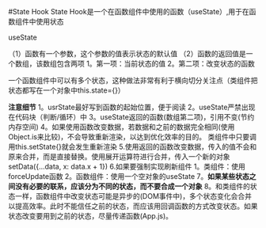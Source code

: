 #State Hook
State Hook是一个在函数组件中使用的函数（useState）,用于在函数组件中使用状态

useState

（1）函数有一个参数，这个参数的值表示状态的默认值
（2）函数的返回值是一个数组，该数组包含两项
    1。第一项：当前状态的值
    2。第二项：改变状态的函数
    
一个函数组件中可以有多个状态，这种做法非常有利于横向切分关注点（类组件把状态都写在一个对象中this.state={}）

**注意细节**
1。usrState最好写到函数的起始位置，便于阅读
2。useState严禁出现在代码块（判断/循环）中
3。useState返回的函数(数组第二项)，引用不变(节约内存空间)
4。如果使用函数改变数据，若数据和之前的数据完全相同(使用Object.is来比较)，不会导致重新渲染，以达到优化效率的目的。
类组件中只要调用this.setState{}就会发生重新渲染
5.使用返回的函数改变数据，传入的值不会和原来合并，而是直接替换。使用展开运算符进行合并，传入一个新的对象 setData({...data, x: data.x + 1})
6.如果要强制实现刷新组件
    1。类组件：使用forceUpdate函数
    2。函数组件：使用一个空对象的useState
7。**如果某些状态之间没有必要的联系，应该分为不同的状态，而不要合成一个对象**
8。和类组件的状态一样，函数组件中改变状态可能是异步的(DOM事件中)，多个状态变化会合并以提高效率。此时不能信任之前的状态，而应该用回调函数的方式改变状态。如果状态改变要用到之前的状态，尽量传递函数(App.js)。
